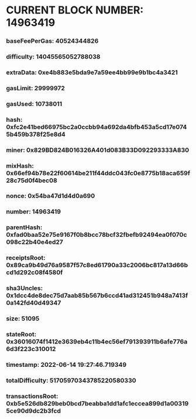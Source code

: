 # CURRENT BLOCK NUMBER: 14963419

### baseFeePerGas: 40524344826
### difficulty: 14045565052788038
### extraData: 0xe4b883e5bda9e7a59ee4bb99e9b1bc4a3421
### gasLimit: 29999972
### gasUsed: 10738011
### hash: 0xfc2e41bed66975bc2a0ccbb94a692da4bfb453a5cd17e0745b459b378f25e8d4
### miner: 0x829BD824B016326A401d083B33D092293333A830
### mixHash: 0x66ef94b78e22f60614be211f44ddc043fc0e8775b18aca659f28c75d0f4bec08
### nonce: 0x54ba47d1d4d0a690
### number: 14963419
### parentHash: 0xfad0baa52e75e9167f0b8bcc78bcf32fbefb92494ea0f070c098c22b40e4ed27
### receiptsRoot: 0x89ca9b49d76a9587f57c8ed61790a33c2006bc817a13d66bcd1d292c08f4580f
### sha3Uncles: 0x1dcc4de8dec75d7aab85b567b6ccd41ad312451b948a7413f0a142fd40d49347
### size: 51095
### stateRoot: 0x36016074f1412e3639eb4c11b4ec56ef791393911b6afe776a6d3f223c310012
### timestamp: 2022-06-14 19:27:46.719349
### totalDifficulty: 51705970343785220580330
### transactionsRoot: 0xb5e526db829beb0bcd7beabba1dd1afc1eccea899d1a003195ce90d9dc2b3fcd
